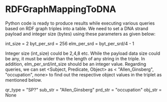 # RDFGraphMappingToDNA
Python code is ready to produce results while executing various queries based on RDF graph triples into a table.
We need to set a DNA strand payload and integer size (bytes) using these parameters as given below: 

  int_size = 2
  byt_per_srd = 256 
  elm_per_srd = byt_per_srd/4 - 1

Integer size (int_size) could be 2,4,8 etc. While the payload data size could be any, it must be wider than 
the length of any string in the triple. In addition, elm_per_srd/int_size should be an integer value. 
Regarding queries, we can set <Subject, Predicate, Object> as < "Allen_Ginsberg", "occupation", none> 
to find out the respective object values in the triplet as mentioned below. 

  qr_type = "SP?"
  sub_str = "Allen_Ginsberg"
  prd_str = "occupation"
  obj_str = None
